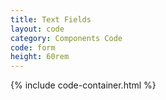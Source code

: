 ```yaml
---
title: Text Fields
layout: code
category: Components Code
code: form
height: 60rem
---
```


{% include code-container.html %}
